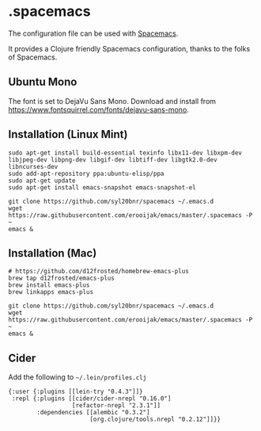 # .spacemacs
The configuration file can be used with [Spacemacs](https://github.com/syl20bnr/spacemacs).

It provides a Clojure friendly Spacemacs configuration, thanks to the folks of Spacemacs.

## Ubuntu Mono

The font is set to DejaVu Sans Mono. Download and install from https://www.fontsquirrel.com/fonts/dejavu-sans-mono.

## Installation (Linux Mint)

    sudo apt-get install build-essential texinfo libx11-dev libxpm-dev libjpeg-dev libpng-dev libgif-dev libtiff-dev libgtk2.0-dev libncurses-dev
    sudo add-apt-repository ppa:ubuntu-elisp/ppa
    sudo apt-get update
    sudo apt-get install emacs-snapshot emacs-snapshot-el

    git clone https://github.com/syl20bnr/spacemacs ~/.emacs.d
    wget https://raw.githubusercontent.com/erooijak/emacs/master/.spacemacs -P ~
    emacs &

## Installation (Mac)

    # https://github.com/d12frosted/homebrew-emacs-plus
    brew tap d12frosted/emacs-plus
    brew install emacs-plus
    brew linkapps emacs-plus

    git clone https://github.com/syl20bnr/spacemacs ~/.emacs.d
    wget https://raw.githubusercontent.com/erooijak/emacs/master/.spacemacs -P ~
    emacs &

## Cider

Add the following to `~/.lein/profiles.clj`

    {:user {:plugins [[lein-try "0.4.3"]]}
     :repl {:plugins [[cider/cider-nrepl "0.16.0"]
                      [refactor-nrepl "2.3.1"]]
            :dependencies [[alembic "0.3.2"]
                           [org.clojure/tools.nrepl "0.2.12"]]}}

